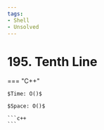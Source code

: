 ```yaml
---
tags:
- Shell
- Unsolved
---
```



# 195. Tenth Line

=== "C++"

    $Time: O()$

    $Space: O()$

    ```c++
    ```